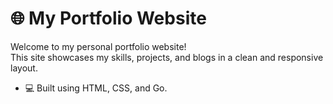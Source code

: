 # 🌐 My Portfolio Website

Welcome to my personal portfolio website!  
This site showcases my skills, projects, and blogs in a clean and responsive layout.

- 💻 Built using HTML, CSS, and Go.
